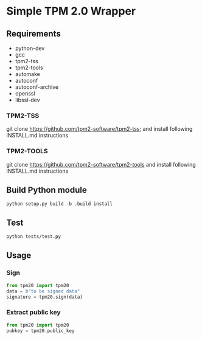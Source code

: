 # Simple TPM 2.0 Wrapper


## Requirements

- python-dev 
- gcc
- tpm2-tss 
- tpm2-tools
- automake
- autoconf
- autoconf-archive
- openssl
- libssl-dev

### TPM2-TSS

git clone https://github.com/tpm2-software/tpm2-tss;
and install following INSTALL.md instructions

### TPM2-TOOLS

git clone https://github.com/tpm2-software/tpm2-tools
and install following INSTALL.md instructions

## Build Python module

```
python setup.py build -b .build install
```

## Test

```bash
python tests/test.py
```


## Usage


### Sign

```python
from tpm20 import tpm20
data = b"to be signed data"
signature = tpm20.sign(data)
```


### Extract public key

```python
from tpm20 import tpm20
pubkey = tpm20.public_key
```
